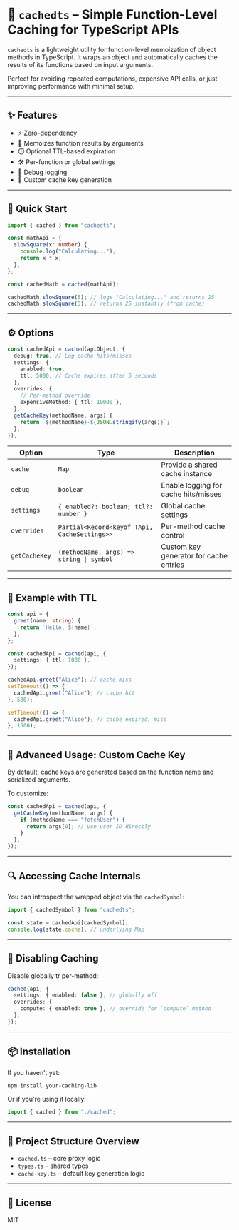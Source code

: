 # 🔄 `cachedts` – Simple Function-Level Caching for TypeScript APIs

`cachedts` is a lightweight utility for function-level memoization of object methods in TypeScript. It wraps an object and automatically caches the results of its functions based on input arguments.

Perfect for avoiding repeated computations, expensive API calls, or just improving performance with minimal setup.

---

## ✨ Features

- ⚡ Zero-dependency
- 🧠 Memoizes function results by arguments
- ⏱️ Optional TTL-based expiration
- 🛠️ Per-function or global settings
- 🧪 Debug logging
- 🔑 Custom cache key generation

---

## 🚀 Quick Start

```ts
import { cached } from "cachedts";

const mathApi = {
  slowSquare(x: number) {
    console.log("Calculating...");
    return x * x;
  },
};

const cachedMath = cached(mathApi);

cachedMath.slowSquare(5); // logs "Calculating..." and returns 25
cachedMath.slowSquare(5); // returns 25 instantly (from cache)
```

---

## ⚙️ Options

```ts
const cachedApi = cached(apiObject, {
  debug: true, // Log cache hits/misses
  settings: {
    enabled: true,
    ttl: 5000, // Cache expires after 5 seconds
  },
  overrides: {
    // Per-method override
    expensiveMethod: { ttl: 10000 },
  },
  getCacheKey(methodName, args) {
    return `${methodName}-${JSON.stringify(args)}`;
  },
});
```

| Option        | Type                                        | Description                                       |
|---------------|---------------------------------------------|---------------------------------------------------|
| `cache`       | `Map`                                       | Provide a shared cache instance                   |
| `debug`       | `boolean`                                   | Enable logging for cache hits/misses              |
| `settings`    | `{ enabled?: boolean; ttl?: number }`       | Global cache settings                             |
| `overrides`   | `Partial<Record<keyof TApi, CacheSettings>>`| Per-method cache control                          |
| `getCacheKey` | `(methodName, args) => string \| symbol`    | Custom key generator for cache entries            |

---

## 🧪 Example with TTL

```ts
const api = {
  greet(name: string) {
    return `Hello, ${name}`;
  },
};

const cachedApi = cached(api, {
  settings: { ttl: 1000 },
});

cachedApi.greet("Alice"); // cache miss
setTimeout(() => {
  cachedApi.greet("Alice"); // cache hit
}, 500);

setTimeout(() => {
  cachedApi.greet("Alice"); // cache expired, miss
}, 1500);
```

---

## 🧩 Advanced Usage: Custom Cache Key

By default, cache keys are generated based on the function name and serialized arguments.

To customize:

```ts
const cachedApi = cached(api, {
  getCacheKey(methodName, args) {
    if (methodName === "fetchUser") {
      return args[0]; // Use user ID directly
    }
  },
});
```

---

## 🔍 Accessing Cache Internals

You can introspect the wrapped object via the `cachedSymbol`:

```ts
import { cachedSymbol } from "cachedts";

const state = cachedApi[cachedSymbol];
console.log(state.cache); // underlying Map
```

---

## 🧼 Disabling Caching

Disable globally tr per-method:

```ts
cached(api, {
  settings: { enabled: false }, // globally off
  overrides: {
    compute: { enabled: true }, // override for `compute` method
  },
});
```

---

## 📦 Installation

If you haven’t yet:

```bash
npm install your-caching-lib
```

Or if you're using it locally:

```ts
import { cached } from "./cached";
```

---

## 📁 Project Structure Overview

- `cached.ts` – core proxy logic
- `types.ts` – shared types
- `cache-key.ts` – default key generation logic

---

## 📝 License

MIT
